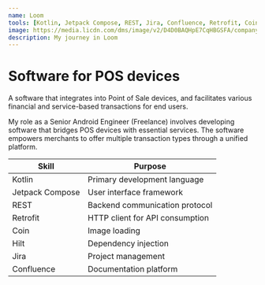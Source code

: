 ```yaml
---
name: Loom
tools: [Kotlin, Jetpack Compose, REST, Jira, Confluence, Retrofit, Coin, Hilt]
image: https://media.licdn.com/dms/image/v2/D4D0BAQHpE7CqHBGSFA/company-logo_200_200/company-logo_200_200/0/1693864709299/loomtech_logo?e=2147483647&v=beta&t=fanyEH1NTG7BNIpx_zefdaOn3zdImKDCvu7jsDqW4gM
description: My journey in Loom
---
```


# Software for POS devices

A software that integrates into Point of Sale devices, and facilitates various financial and service-based transactions for end users.

My role as a Senior Android Engineer (Freelance) involves developing software that bridges POS devices with essential services. The software empowers merchants to offer multiple transaction types through a unified platform.

| **Skill** | **Purpose** |
|---|---|
| Kotlin | Primary development language |
| Jetpack Compose | User interface framework |
| REST | Backend communication protocol |
| Retrofit | HTTP client for API consumption |
| Coin | Image loading |
| Hilt | Dependency injection |
| Jira | Project management |
| Confluence | Documentation platform |
